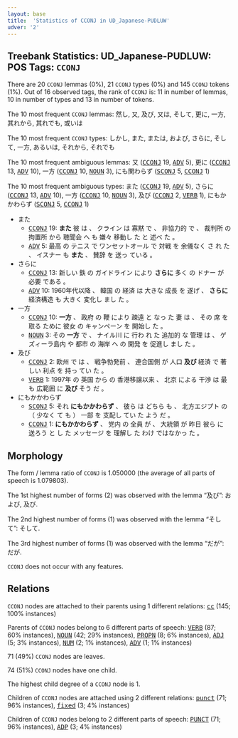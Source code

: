 ```yaml
---
layout: base
title:  'Statistics of CCONJ in UD_Japanese-PUDLUW'
udver: '2'
---
```


## Treebank Statistics: UD_Japanese-PUDLUW: POS Tags: `CCONJ`

There are 20 `CCONJ` lemmas (0%), 21 `CCONJ` types (0%) and 145 `CCONJ` tokens (1%).
Out of 16 observed tags, the rank of `CCONJ` is: 11 in number of lemmas, 10 in number of types and 13 in number of tokens.

The 10 most frequent `CCONJ` lemmas: 然し, 又, 及び, 又は, そして, 更に, 一方, 其れから, 其れでも, 或いは

The 10 most frequent `CCONJ` types:  しかし, また, または, および, さらに, そして, 一方, あるいは, それから, それでも

The 10 most frequent ambiguous lemmas: 又 (<tt><a href="ja_pudluw-pos-CCONJ.html">CCONJ</a></tt> 19, <tt><a href="ja_pudluw-pos-ADV.html">ADV</a></tt> 5), 更に (<tt><a href="ja_pudluw-pos-CCONJ.html">CCONJ</a></tt> 13, <tt><a href="ja_pudluw-pos-ADV.html">ADV</a></tt> 10), 一方 (<tt><a href="ja_pudluw-pos-CCONJ.html">CCONJ</a></tt> 10, <tt><a href="ja_pudluw-pos-NOUN.html">NOUN</a></tt> 3), にも関わらず (<tt><a href="ja_pudluw-pos-SCONJ.html">SCONJ</a></tt> 5, <tt><a href="ja_pudluw-pos-CCONJ.html">CCONJ</a></tt> 1)

The 10 most frequent ambiguous types:  また (<tt><a href="ja_pudluw-pos-CCONJ.html">CCONJ</a></tt> 19, <tt><a href="ja_pudluw-pos-ADV.html">ADV</a></tt> 5), さらに (<tt><a href="ja_pudluw-pos-CCONJ.html">CCONJ</a></tt> 13, <tt><a href="ja_pudluw-pos-ADV.html">ADV</a></tt> 10), 一方 (<tt><a href="ja_pudluw-pos-CCONJ.html">CCONJ</a></tt> 10, <tt><a href="ja_pudluw-pos-NOUN.html">NOUN</a></tt> 3), 及び (<tt><a href="ja_pudluw-pos-CCONJ.html">CCONJ</a></tt> 2, <tt><a href="ja_pudluw-pos-VERB.html">VERB</a></tt> 1), にもかかわらず (<tt><a href="ja_pudluw-pos-SCONJ.html">SCONJ</a></tt> 5, <tt><a href="ja_pudluw-pos-CCONJ.html">CCONJ</a></tt> 1)


* また
  * <tt><a href="ja_pudluw-pos-CCONJ.html">CCONJ</a></tt> 19: <b>また</b> 彼 は 、 クライン は 寡黙 で 、 非協力的 で 、 裁判所 の 拘置所 から 聴聞会 へ も 嫌々 移動し た と 述べ た 。
  * <tt><a href="ja_pudluw-pos-ADV.html">ADV</a></tt> 5: 最高 の テニス で ワンセットオール で 対戦 を 余儀なく さ れ た 、 イスナー も <b>また</b> 、 賛辞 を 送っ ている 。
* さらに
  * <tt><a href="ja_pudluw-pos-CCONJ.html">CCONJ</a></tt> 13: 新しい 鉄 の ガイドライン により <b>さらに</b> 多く の ドナー が 必要 である 。
  * <tt><a href="ja_pudluw-pos-ADV.html">ADV</a></tt> 10: 1960年代以降 、 韓国 の 経済 は 大きな 成長 を 遂げ 、 <b>さらに</b> 経済構造 も 大きく 変化し まし た 。
* 一方
  * <tt><a href="ja_pudluw-pos-CCONJ.html">CCONJ</a></tt> 10: <b>一方</b> 、 政府 の 鞭 により 疎遠 と なっ た 妻 は 、 その 席 を 取る ために 彼女 の キャンペーン を 開始し た 。
  * <tt><a href="ja_pudluw-pos-NOUN.html">NOUN</a></tt> 3: その <b>一方</b> で 、 ナイル川 に 行わ れ た 追加的 な 管理 は 、 ゲズィーラ島内 や 都市 の 海岸 へ の 開発 を 促進し まし た 。
* 及び
  * <tt><a href="ja_pudluw-pos-CCONJ.html">CCONJ</a></tt> 2: 欧州 で は 、 戦争勃発前 、 連合国側 が 人口 <b>及び</b> 経済 で 著しい 利点 を 持っ てい た 。
  * <tt><a href="ja_pudluw-pos-VERB.html">VERB</a></tt> 1: 1997年 の 英国 から の 香港移譲以来 、 北京 による 干渉 は 最も 広範囲 に <b>及び</b> そう だ 。
* にもかかわらず
  * <tt><a href="ja_pudluw-pos-SCONJ.html">SCONJ</a></tt> 5: それ <b>にもかかわらず</b> 、 彼ら は どちら も 、 北方エジプト の （ 少なく て も ） 一部 を 支配し てい た よう だ 。
  * <tt><a href="ja_pudluw-pos-CCONJ.html">CCONJ</a></tt> 1: <b>にもかかわらず</b> 、 党内 の 全員 が 、 大統領 が 昨日 彼ら に 送ろう と し た メッセージ を 理解し た わけ ではなかっ た 。

## Morphology

The form / lemma ratio of `CCONJ` is 1.050000 (the average of all parts of speech is 1.079803).

The 1st highest number of forms (2) was observed with the lemma “及び”: および, 及び.

The 2nd highest number of forms (1) was observed with the lemma “そして”: そして.

The 3rd highest number of forms (1) was observed with the lemma “だが”: だが.

`CCONJ` does not occur with any features.


## Relations

`CCONJ` nodes are attached to their parents using 1 different relations: <tt><a href="ja_pudluw-dep-cc.html">cc</a></tt> (145; 100% instances)

Parents of `CCONJ` nodes belong to 6 different parts of speech: <tt><a href="ja_pudluw-pos-VERB.html">VERB</a></tt> (87; 60% instances), <tt><a href="ja_pudluw-pos-NOUN.html">NOUN</a></tt> (42; 29% instances), <tt><a href="ja_pudluw-pos-PROPN.html">PROPN</a></tt> (8; 6% instances), <tt><a href="ja_pudluw-pos-ADJ.html">ADJ</a></tt> (5; 3% instances), <tt><a href="ja_pudluw-pos-NUM.html">NUM</a></tt> (2; 1% instances), <tt><a href="ja_pudluw-pos-ADV.html">ADV</a></tt> (1; 1% instances)

71 (49%) `CCONJ` nodes are leaves.

74 (51%) `CCONJ` nodes have one child.

The highest child degree of a `CCONJ` node is 1.

Children of `CCONJ` nodes are attached using 2 different relations: <tt><a href="ja_pudluw-dep-punct.html">punct</a></tt> (71; 96% instances), <tt><a href="ja_pudluw-dep-fixed.html">fixed</a></tt> (3; 4% instances)

Children of `CCONJ` nodes belong to 2 different parts of speech: <tt><a href="ja_pudluw-pos-PUNCT.html">PUNCT</a></tt> (71; 96% instances), <tt><a href="ja_pudluw-pos-ADP.html">ADP</a></tt> (3; 4% instances)


